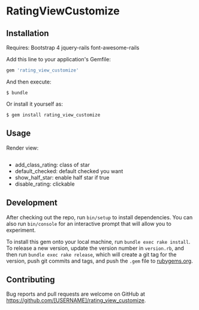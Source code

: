 # RatingViewCustomize


## Installation

Requires: 
	Bootstrap 4
	jquery-rails
	font-awesome-rails

Add this line to your application's Gemfile:

```ruby
gem 'rating_view_customize'
```

And then execute:

    $ bundle

Or install it yourself as:

    $ gem install rating_view_customize

## Usage

Render view: 

```<%= render "shared_rating/rating_partial", add_class_rating: "punctuality", default_checked: 3, show_half_star: false, disable_rating: false %>
```
- add_class_rating: class of star
- default_checked: default checked you want
- show_half_star: enable half star if true
- disable_rating: clickable

## Development

After checking out the repo, run `bin/setup` to install dependencies. You can also run `bin/console` for an interactive prompt that will allow you to experiment.

To install this gem onto your local machine, run `bundle exec rake install`. To release a new version, update the version number in `version.rb`, and then run `bundle exec rake release`, which will create a git tag for the version, push git commits and tags, and push the `.gem` file to [rubygems.org](https://rubygems.org).

## Contributing

Bug reports and pull requests are welcome on GitHub at https://github.com/[USERNAME]/rating_view_customize.
